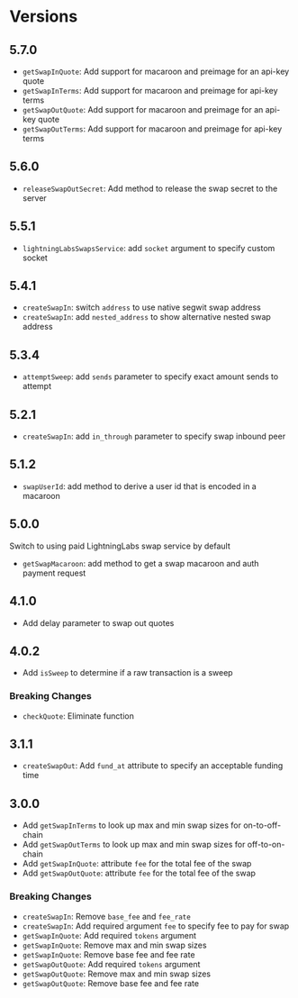# Versions

## 5.7.0

- `getSwapInQuote`: Add support for macaroon and preimage for an api-key quote
- `getSwapInTerms`: Add support for macaroon and preimage for api-key terms
- `getSwapOutQuote`: Add support for macaroon and preimage for an api-key quote
- `getSwapOutTerms`: Add support for macaroon and preimage for api-key terms

## 5.6.0

- `releaseSwapOutSecret`: Add method to release the swap secret to the server

## 5.5.1

- `lightningLabsSwapsService`:  add `socket` argument to specify custom socket

## 5.4.1

- `createSwapIn`: switch `address` to use native segwit swap address
- `createSwapIn`: add `nested_address` to show alternative nested swap address

## 5.3.4

- `attemptSweep`: add `sends` parameter to specify exact amount sends to attempt

## 5.2.1

- `createSwapIn`: add `in_through` parameter to specify swap inbound peer

## 5.1.2

- `swapUserId`: add method to derive a user id that is encoded in a macaroon

## 5.0.0

Switch to using paid LightningLabs swap service by default

- `getSwapMacaroon`: add method to get a swap macaroon and auth payment request

## 4.1.0

- Add delay parameter to swap out quotes

## 4.0.2

- Add `isSweep` to determine if a raw transaction is a sweep

### Breaking Changes

- `checkQuote`: Eliminate function

## 3.1.1

- `createSwapOut`: Add `fund_at` attribute to specify an acceptable funding time

## 3.0.0

- Add `getSwapInTerms` to look up max and min swap sizes for on-to-off-chain
- Add `getSwapOutTerms` to look up max and min swap sizes for off-to-on-chain
- Add `getSwapInQuote`: attribute `fee` for the total fee of the swap
- Add `getSwapOutQuote`: attribute `fee` for the total fee of the swap

### Breaking Changes

- `createSwapIn`: Remove `base_fee` and `fee_rate`
- `createSwapIn`: Add required argument `fee` to specify fee to pay for swap
- `getSwapInQuote`: Add required `tokens` argument
- `getSwapInQuote`: Remove max and min swap sizes
- `getSwapInQuote`: Remove base fee and fee rate
- `getSwapOutQuote`: Add required `tokens` argument
- `getSwapOutQuote`: Remove max and min swap sizes
- `getSwapOutQuote`: Remove base fee and fee rate

